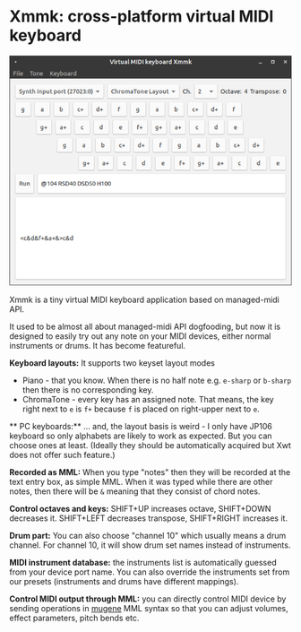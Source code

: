 # Xmmk: cross-platform virtual MIDI keyboard

![screenshot](screenshot.png)

Xmmk is a tiny virtual MIDI keyboard application based on managed-midi API.

It used to be almost all about managed-midi API dogfooding, but now it is designed to easily try out any note on your MIDI devices, either normal instruments or drums. It has become featureful.

**Keyboard layouts:** It supports two keyset layout modes

- Piano - that you know. When there is no half note e.g. `e-sharp` or `b-sharp` then there is no corresponding key.
- ChromaTone - every key has an assigned note. That means, the key right next to `e` is `f+` because `f` is placed on right-upper next to `e`.

** PC keyboards:** ... and, the layout basis is weird - I only have JP106 keyboard so only alphabets are likely to work as expected. But you can choose ones at least. (Ideally they should be automatically acquired but Xwt does not offer such feature.)

**Recorded as MML:** When you type "notes" then they will be recorded at the text entry box, as simple MML. When it was typed while there are other notes, then there will be `&` meaning that they consist of chord notes.

**Control octaves and keys:** SHIFT+UP increases octave, SHIFT+DOWN decreases it. SHIFT+LEFT decreases transpose, SHIFT+RIGHT increases it.

**Drum part:** You can also choose "channel 10" which usually means a drum channel. For channel 10, it will show drum set names instead of instruments.

**MIDI instrument database:** the instruments list is automatically guessed from your device port name. You can also override the instruments set from our presets (instruments and drums have different mappings).

**Control MIDI output through MML:** you can directly control MIDI device by sending operations in [mugene](https://github.com/atsushieno/mugene/) MML syntax so that you can adjust volumes, effect parameters, pitch bends etc.
